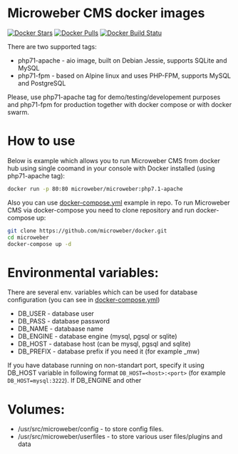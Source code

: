 # Microweber CMS docker images

[![Docker Stars](https://img.shields.io/docker/stars/microweber/microweber.svg)](https://hub.docker.com/r/microweber/microweber) [![Docker Pulls](https://img.shields.io/docker/pulls/microweber/microweber.svg)](https://hub.docker.com/r/microweber/microweber) [![Docker Build Statu](https://img.shields.io/docker/build/microweber/microweber.svg)](https://hub.docker.com/r/microweber/microweber/)

There are two supported tags:
- php71-apache - aio image, built on Debian Jessie, supports SQLite and MySQL
- php71-fpm - based on Alpine linux and uses PHP-FPM, supports MySQL and PostgreSQL
 
Please, use php71-apache tag for demo/testing/developement purposes and php71-fpm for production together with docker compose or with docker swarm.

# How to use 
Below is example which allows you to run Microweber CMS from docker hub using single coomand in your console with Docker installed (using php71-apache tag):
```sh
docker run -p 80:80 microweber/microweber:php7.1-apache
```
Also you can use [docker-compose.yml](https://github.com/microweber/docker/blob/master/docker-compose.yml) example in repo. To run Microweber CMS via docker-compose you need to clone repository and run docker-compose up:
```sh
git clone https://github.com/microweber/docker.git
cd microweber
docker-compose up -d
```

# Environmental variables:
There are several env. variables which can be used for database configuration (you can see in [docker-compose.yml](https://github.com/microweber/docker/blob/master/docker-compose.yml))
- DB_USER - database user
- DB_PASS - database password
- DB_NAME - databaase name
- DB_ENGINE - database engine (mysql, pgsql or sqlite)
- DB_HOST - database host (can be mysql, pgsql and sqlite)
- DB_PREFIX - database prefix if you need it (for example _mw)

If you have database running on non-standart port, specify it using DB_HOST variable in following format `DB_HOST=<host>:<port>` (for example `DB_HOST=mysql:3222`). If DB_ENGINE and other 

# Volumes:
- /usr/src/microweber/config - to store config files.
- /usr/src/microweber/userfiles - to store various user files/plugins and data

